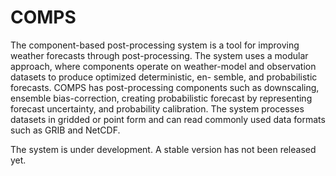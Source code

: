 COMPS
=====

The component-based post-processing system is a tool for improving weather forecasts through
post-processing. The system uses a modular approach, where components operate on
weather-model and observation datasets to produce optimized deterministic, en- semble, and
probabilistic forecasts. COMPS has post-processing components such as downscaling, ensemble
bias-correction, creating probabilistic forecast by representing forecast uncertainty, and
probability calibration. The system processes datasets in gridded or point form and can read
commonly used data formats such as GRIB and NetCDF.

The system is under development. A stable version has not been released yet.

